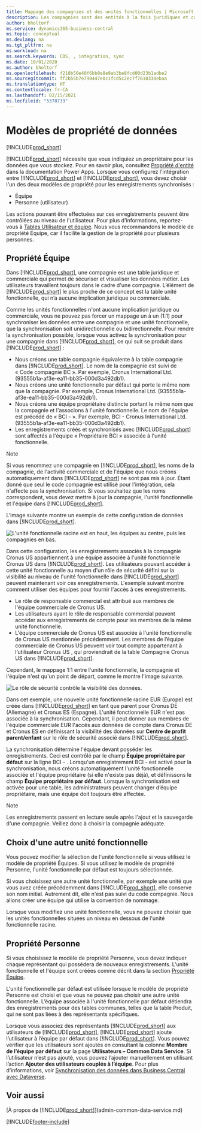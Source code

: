 ```yaml
---
title: Mappage des compagnies et des unités fonctionnelles | Microsoft Docs
description: Les compagnies sont des entités à la fois juridiques et commerciales, qui permettent de sécuriser et visualiser les données métier.
author: bholtorf
ms.service: dynamics365-business-central
ms.topic: conceptual
ms.devlang: na
ms.tgt_pltfrm: na
ms.workload: na
ms.search.keywords: CDS, , integration, sync
ms.date: 10/01/2020
ms.author: bholtorf
ms.openlocfilehash: f218b50e40f6bb0e8e9ab3be8fcd00d23b1adbe2
ms.sourcegitcommit: ff2b55b7e790447e0c1fcd5c2ec7f7610338ebaa
ms.translationtype: HT
ms.contentlocale: fr-CA
ms.lasthandoff: 02/15/2021
ms.locfileid: "5378733"
---
```

# <a name="data-ownership-models"></a>Modèles de propriété de données
[!INCLUDE[prod_short](includes/cc_data_platform_banner.md)]

[!INCLUDE[prod_short](includes/cds_long_md.md)] nécessite que vous indiquiez un propriétaire pour les données que vous stockez. Pour en savoir plus, consultez [Propriété d'entité](https://docs.microsoft.com/powerapps/maker/common-data-service/types-of-tables#table-ownership) dans la documentation Power Apps. Lorsque vous configurez l'intégration entre [!INCLUDE[prod_short](includes/cds_long_md.md)] et [!INCLUDE[prod_short](includes/prod_short.md)], vous devez choisir l'un des deux modèles de propriété pour les enregistrements synchronisés :

* Équipe 
* Personne (utilisateur)

Les actions pouvant être effectuées sur ces enregistrements peuvent être contrôlées au niveau de l'utilisateur. Pour plus d’informations, reportez-vous à [Tables Utilisateur et équipe](https://docs.microsoft.com/powerapps/developer/common-data-service/user-team-tables). Nous vous recommandons le modèle de propriété Équipe, car il facilite la gestion de la propriété pour plusieurs personnes.

## <a name="team-ownership"></a>Propriété Équipe
Dans [!INCLUDE[prod_short](includes/prod_short.md)], une compagnie est une table juridique et commerciale qui permet de sécuriser et visualiser les données métier. Les utilisateurs travaillent toujours dans le cadre d'une compagnie. L’élément de [!INCLUDE[prod_short](includes/cds_long_md.md)] le plus proche de ce concept est la table unité fonctionnelle, qui n’a aucune implication juridique ou commerciale.

Comme les unités fonctionnelles n'ont aucune implication juridique ou commerciale, vous ne pouvez pas forcer un mappage un à un (1:1) pour synchroniser les données entre une compagnie et une unité fonctionnelle, que la synchronisation soit unidirectionnelle ou bidirectionnelle. Pour rendre la synchronisation possible, lorsque vous activez la synchronisation pour une compagnie dans [!INCLUDE[prod_short](includes/prod_short.md)], ce qui suit se produit dans [!INCLUDE[prod_short](includes/cds_long_md.md)] :

* Nous créons une table compagnie équivalente à la table compagnie dans [!INCLUDE[prod_short](includes/prod_short.md)]. Le nom de la compagnie est suivi de « Code compagnie BC ». Par exemple, Cronus International Ltd. (93555b1a-af3e-ea11-bb35-000d3a492db1).
* Nous créons une unité fonctionnelle par défaut qui porte le même nom que la compagnie. Par exemple, Cronus International Ltd. (93555b1a-af3e-ea11-bb35-000d3a492db1).
* Nous créons une équipe propriétaire distincte portant le même nom que la compagnie et l'associons à l'unité fonctionnelle. Le nom de l'équipe est précédé de « BCI - ». Par exemple, BCI - Cronus International Ltd. (93555b1a-af3e-ea11-bb35-000d3a492db1).
* Les enregistrements créés et synchronisés avec [!INCLUDE[prod_short](includes/cds_long_md.md)] sont affectés à l'équipe « Propriétaire BCI » associée à l'unité fonctionnelle.

> [!NOTE]
> Si vous renommez une compagnie en [!INCLUDE[prod_short](includes/prod_short.md)], les noms de la compagnie, de l'activité commerciale et de l'équipe que nous créons automatiquement dans [!INCLUDE[prod_short](includes/cds_long_md.md)] ne sont pas mis à jour. Étant donné que seul le code compagnie est utilisé pour l'intégration, cela n'affecte pas la synchronisation. Si vous souhaitez que les noms correspondent, vous devez mettre à jour la compagnie, l'unité fonctionnelle et l'équipe dans [!INCLUDE[prod_short](includes/cds_long_md.md)].

L'image suivante montre un exemple de cette configuration de données dans [!INCLUDE[prod_short](includes/cds_long_md.md)].

![L'unité fonctionnelle racine est en haut, les équipes au centre, puis les compagnies en bas.](media/cds_bu_team_company.png)

Dans cette configuration, les enregistrements associés à la compagnie Cronus US appartiennent à une équipe associée à l'unité fonctionnelle Cronus US <ID> dans [!INCLUDE[prod_short](includes/cds_long_md.md)]. Les utilisateurs pouvant accéder à cette unité fonctionnelle au moyen d'un rôle de sécurité défini sur la visibilité au niveau de l'unité fonctionnelle dans [!INCLUDE[prod_short](includes/cds_long_md.md)] peuvent maintenant voir ces enregistrements. L'exemple suivant montre comment utiliser des équipes pour fournir l'accès à ces enregistrements.

* Le rôle de responsable commercial est attribué aux membres de l'équipe commerciale de Cronus US.
* Les utilisateurs ayant le rôle de responsable commercial peuvent accéder aux enregistrements de compte pour les membres de la même unité fonctionnelle.
* L'équipe commerciale de Cronus US est associée à l'unité fonctionnelle de Cronus US mentionnée précédemment. Les membres de l’équipe commerciale de Cronus US peuvent voir tout compte appartenant à l’utilisateur Cronus US <ID>, qui proviendrait de la table Compagnie Cronus US dans [!INCLUDE[prod_short](includes/prod_short.md)].

Cependant, le mappage 1:1 entre l'unité fonctionnelle, la compagnie et l'équipe n'est qu'un point de départ, comme le montre l'image suivante.

![Le rôle de sécurité contrôle la visibilité des données.](media/cds_bu_team_company_2.png)

Dans cet exemple, une nouvelle unité fonctionnelle racine EUR (Europe) est créée dans [!INCLUDE[prod_short](includes/cds_long_md.md)] en tant que parent pour Cronus DE (Allemagne) et Cronus ES (Espagne). L'unité fonctionnelle EUR n'est pas associée à la synchronisation. Cependant, il peut donner aux membres de l'équipe commerciale EUR l'accès aux données de compte dans Cronus DE et Cronus ES en définissant la visibilité des données sur **Centre de profit parent/enfant** sur le rôle de sécurité associé dans [!INCLUDE[prod_short](includes/cds_long_md.md)].

La synchronisation détermine l'équipe devant posséder les enregistrements. Ceci est contrôlé par le champ **Équipe propriétaire par défaut** sur la ligne BCI - <ID>. Lorsqu'un enregistrement BCI - <ID> est activé pour la synchronisation, nous créons automatiquement l'unité fonctionnelle associée et l'équipe propriétaire (si elle n'existe pas déjà), et définissons le champ **Équipe propriétaire par défaut**. Lorsque la synchronisation est activée pour une table, les administrateurs peuvent changer d’équipe propriétaire, mais une équipe doit toujours être affectée.

> [!NOTE]
> Les enregistrements passent en lecture seule après l'ajout et la sauvegarde d'une compagnie. Veillez donc à choisir la compagnie adéquate.

## <a name="choosing-a-different-business-unit"></a>Choix d'une autre unité fonctionnelle
Vous pouvez modifier la sélection de l'unité fonctionnelle si vous utilisez le modèle de propriété Équipes. Si vous utilisez le modèle de propriété Personne, l'unité fonctionnelle par défaut est toujours sélectionnée. 

Si vous choisissez une autre unité fonctionnelle, par exemple une unité que vous avez créée précédemment dans [!INCLUDE[prod_short](includes/cds_long_md.md)], elle conserve son nom initial. Autrement dit, elle n'est pas suivi du code compagnie. Nous allons créer une équipe qui utilise la convention de nommage.

Lorsque vous modifiez une unité fonctionnelle, vous ne pouvez choisir que les unités fonctionnelles situées un niveau en dessous de l'unité fonctionnelle racine.

## <a name="person-ownership"></a>Propriété Personne
Si vous choisissez le modèle de propriété Personne, vous devez indiquer chaque représentant qui possédera de nouveaux enregistrements. L'unité fonctionnelle et l'équipe sont créées comme décrit dans la section [Propriété Équipe](admin-cds-company-concept.md#team-ownership).

L'unité fonctionnelle par défaut est utilisée lorsque le modèle de propriété Personne est choisi et que vous ne pouvez pas choisir une autre unité fonctionnelle. L’équipe associée à l'unité fonctionnelle par défaut détiendra des enregistrements pour des tables communes, telles que la table Produit, qui ne sont pas liées à des représentants spécifiques.

Lorsque vous associez des représentants [!INCLUDE[prod_short](includes/prod_short.md)] aux utilisateurs de [!INCLUDE[prod_short](includes/cds_long_md.md)], [!INCLUDE[prod_short](includes/prod_short.md)] ajoute l’utilisateur à l’équipe par défaut dans [!INCLUDE[prod_short](includes/cds_long_md.md)]. Vous pouvez vérifier que les utilisateurs sont ajoutés en consultant la colonne **Membre de l’équipe par défaut** sur la page **Utilisateurs – Common Data Service**. Si l’utilisateur n’est pas ajouté, vous pouvez l’ajouter manuellement en utilisant l’action **Ajouter des utilisateurs couplés à l’équipe**. Pour plus d’informations, voir [Synchronisation des données dans Business Central avec Dataverse](admin-synchronizing-business-central-and-sales.md).

## <a name="see-also"></a>Voir aussi
[À propos de [!INCLUDE[prod_short](includes/cds_long_md.md)]](admin-common-data-service.md)

[!INCLUDE[footer-include](includes/footer-banner.md)]